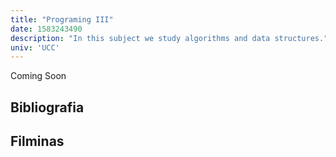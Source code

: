 ```yaml
---
title: "Programing III"
date: 1583243490
description: "In this subject we study algorithms and data structures."
univ: 'UCC'
---
```

Coming Soon

## Bibliografia


## Filminas